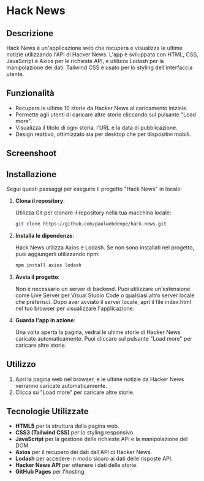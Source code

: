 # Hack News

## Descrizione
Hack News è un'applicazione web che recupera e visualizza le ultime notizie utilizzando l'API di Hacker News. L'app è sviluppata con HTML, CSS, JavaScript e Axios per le richieste API, e utilizza Lodash per la manipolazione dei dati. Tailwind CSS è usato per lo styling dell'interfaccia utente.

## Funzionalità

- Recupera le ultime 10 storie da Hacker News al caricamento iniziale.
- Permette agli utenti di caricare altre storie cliccando sul pulsante "Load more".
- Visualizza il titolo di ogni storia, l'URL e la data di pubblicazione.
- Design reattivo, ottimizzato sia per desktop che per dispositivi mobili.

## Screenshoot


## Installazione

Segui questi passaggi per eseguire il progetto "Hack News" in locale:

1. **Clona il repository**:

    Utilizza Git per clonare il repository nella tua macchina locale:

    ```bash
    git clone https://github.com/paulwebdevpe/hack-news.git

2. **Installa le dipendenze**:

    Hack News utilizza Axios e Lodash. Se non sono installati nel progetto, puoi aggiungerli utilizzando npm:
    ```bash
    npm install axios lodash

3. **Avvia il progetto**:

    Non è necessario un server di backend. Puoi utilizzare un'estensione come Live Server per Visual Studio Code o qualsiasi altro server locale che preferisci. Dopo aver avviato il server locale, apri il file index.html nel tuo browser per visualizzare l'applicazione.

4. **Guarda l'app in azione**:

    Una volta aperta la pagina, vedrai le ultime storie di Hacker News caricate automaticamente. Puoi cliccare sul pulsante "Load more" per caricare altre storie.

## Utilizzo 

1. Apri la pagina web nel browser, e le ultime notizie da Hacker News verranno caricate automaticamente.
2. Clicca su "Load more" per caricare altre storie.

## Tecnologie Utilizzate

- **HTML5** per la struttura della pagina web.
- **CSS3 (Tailwind CSS)** per lo styling responsivo.
- **JavaScript** per la gestione delle richieste API e la manipolazione del DOM.
- **Axios** per il recupero dei dati dall'API di Hacker News.
- **Lodash** per accedere in modo sicuro ai dati delle risposte API.
- **Hacker News API** per ottenere i dati delle storie.
- **GitHub Pages** per l'hosting.

